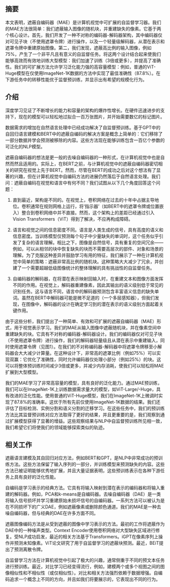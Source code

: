 ## 摘要 

本文表明，遮蔽自编码器（MAE）是计算机视觉中可扩展的自监督学习器。我们的MAE方法很简单：我们遮蔽输入图像的随机块，并重建缺失的像素。它基于两个核心设计。首先，我们开发了一种不对称的编码器-解码器架构，其中编码器仅对可见子块（不使用遮罩令牌）进行操作，以及一个轻量级解码器，从潜在表示和遮罩令牌中重建原始图像。第二，我们发现，遮蔽高比例的输入图像，例如75%，产生了一个非平凡且有意义的自监督任务。将这两个设计结合起来使我们能够高效而有效地训练大型模型：我们加速了训练（3倍或更多），并提高了准确性。我们的可扩展方法允许学习泛化能力强的高容量模型：例如，普通的ViT-Huge模型在仅使用ImageNet-1K数据的方法中实现了最佳准确性（87.8%）。在下游任务中的转移性能优于监督预训练，并显示出有希望的规模化行为。
## 介绍 

深度学习见证了不断增长的能力和容量的架构的爆炸性增长。在硬件迅速进步的支持下，现在的模型可以轻松地过拟合一百万张图片，并开始需要数亿的标记图片。

数据需求的增加在自然语言处理中已经成功解决了自监督预训练。基于GPT中的自回归语言建模和BERT中的遮蔽自编码的解决方案是概念上简单的：它们移除了一部分数据并学会预测被移除的内容。这些方法现在能够训练包含一百亿个参数的可泛化的NLP模型。

遮蔽自编码器的想法是更一般的去噪自编码器的一种形式，在计算机视觉中也是自然而然且适用的。实际上，在BERT之前，与计算机视觉中的遮蔽自编码器密切相关的研究在视觉上先于BERT。然而，尽管在BERT的成功之后对这个想法有了显著的兴趣，但在计算机视觉中自编码方法的进展仍然落后于自然语言处理。我们问：遮蔽自编码在视觉和语言中有何不同？我们试图从以下几个角度回答这个问题：

1. 直到最近，架构是不同的。在视觉上，卷积网络在过去的十年中占据主导地位。卷积通常在规则网格上运行，将‘指示器’（如BERT中的遮罩令牌或位置嵌入）整合到卷积网络中并不直接。然而，这个架构上的差距已经通过引入Vision Transformers（ViT）得到了解决，不应再构成障碍。
    
2. 语言和视觉之间的信息密度不同。语言是人类生成的信号，具有高度的语义和信息密度。当训练模型仅预测每个句子中少量缺失的单词时，这个任务似乎引发了复杂的语言理解。相比之下，图像是自然信号，具有重复的空间冗余——例如，可以从相邻的块中恢复缺失的块而不需要高层次的部件、对象和场景的理解。为了克服这种差异并鼓励学习有用的特征，我们展示了一种在计算机视觉中简单的策略：遮蔽非常高比例的随机块。这种策略大大减少了冗余，并创建了一个需要超越低级图像统计的整体理解的具有挑战性的自监督任务。
    
3. 自编码器的解码器，在将潜在表示映射回输入时，在重建文本和图像方面发挥不同的作用。在视觉上，解码器重建像素，因此其输出的语义级别低于常见的识别任务。这与语言不同，语言中的解码器预测包含丰富语义信息的缺失单词。虽然在BERT中解码器可能是微不足道的（一个多层感知器），但我们发现，在图像中，解码器的设计在确定学习到的潜在表示的语义级别方面起着关键作用。

由于这些分析，我们提出了一种简单、有效和可扩展的遮蔽自编码器（MAE）形式，用于视觉表示学习。我们的MAE从输入图像中遮蔽随机块，并在像素空间中重建缺失的块。它具有不对称的编码器-解码器设计。我们的编码器仅对可见子块（不使用遮罩令牌）进行操作，我们的解码器轻量级且从潜在表示中重建输入，同时使用遮罩令牌（见图1）。在我们的不对称编码器-解码器中将遮罩令牌移至小解码器会大大减少计算量。在这种设计下，非常高的遮罩比例（例如75%）可以实现双赢：它优化了准确性，同时允许编码器仅处理小部分（例如25%）的块。这可以将整体预训练时间减少3倍或更多，并减少内存消耗，使我们可以轻松将MAE扩展到大型模型。

我们的MAE学习了非常高容量的模型，具有良好的泛化能力。通过MAE预训练，我们可以在ImageNet-1K上训练数据需求量大的模型，如ViT-Large/-Huge，具有改进的泛化性能。使用普通的ViT-Huge模型，我们在ImageNet-1K上微调时实现了87.8%的准确率。这优于所有先前仅使用ImageNet-1K数据的结果。我们还评估了目标检测、实例分割和语义分割的迁移学习。在这些任务中，我们的预训练方法比其监督预训练对应方法取得了更好的结果，并且更重要的是，我们观察到通过扩展模型获得了显著的增益。这些观察结果与NLP中自监督预训练所见相一致，我们希望它们将使我们的领域能够探索类似的轨迹。

## 相关工作 

遮蔽语言建模及其自回归对应方法，例如BERT和GPT，是NLP中非常成功的预训练方法。这些方法保留了输入序列的一部分，并训练模型来预测缺失的内容。这些方法已被证明能够优秀地扩展，并且大量证据表明，这些预训练表示在各种下游任务上具有良好的泛化性能。

自编码是学习表示的经典方法。它具有将输入映射到潜在表示的编码器和将输入重建的解码器。例如，PCA和k-means是自编码器。去噪自编码器（DAE）是一类将输入信号损坏并学习重建原始未损坏信号的自编码器。一系列方法可以被认为是在不同损坏下的广义DAE，例如遮蔽像素或删除颜色通道。我们的MAE是一种去噪自编码器，但与经典的DAE在许多方面不同。

遮蔽图像编码方法是从受到遮蔽的图像中学习表示的方法。最初的工作将遮蔽作为DAE中的一种噪声类型。Context Encoder使用卷积网络对大型缺失区域进行修复。受NLP成功启发，最近的相关方法基于Transformers。iGPT在像素序列上操作并预测未知像素。ViT论文研究了用于自监督学习的遮蔽块预测。最近，BEiT提出了预测离散令牌。

自监督学习方法在计算机视觉中引起了极大的兴趣，通常侧重于不同的预文本任务进行预训练。最近，对比学习已经变得流行，例如，建模两个或多个视图之间的图像相似性和不相似性（或仅相似性）。对比和相关方法强烈依赖于数据增强。自编码追求一个概念上不同的方向，并且如我们将要展示的，它表现出不同的行为。
